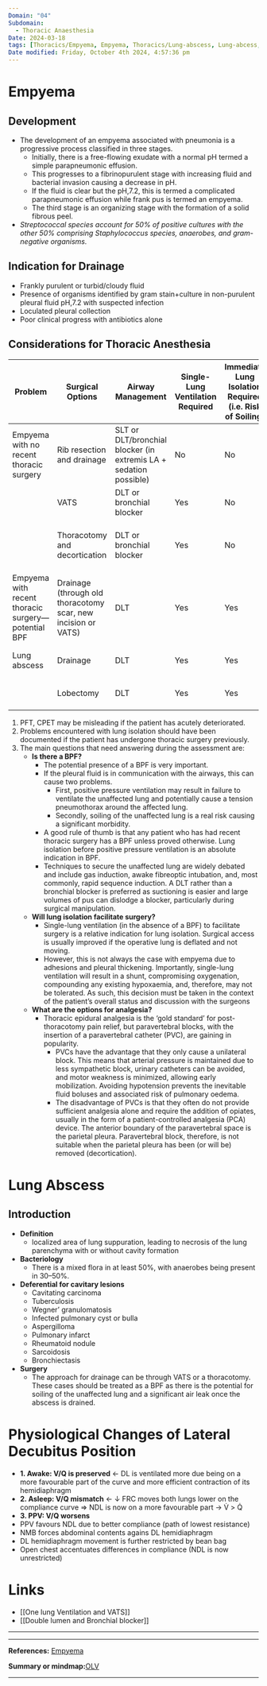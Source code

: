 ```yaml
---
Domain: "04"
Subdomain:
  - Thoracic Anaesthesia
Date: 2024-03-18
tags: [Thoracics/Empyema, Empyema, Thoracics/Lung-abscess, Lung-abcess, Thoracics/Open-chest, Open-chest]
Date modified: Friday, October 4th 2024, 4:57:36 pm
---
```


# Empyema

## Development
- The development of an empyema associated with pneumonia is a progressive process classified in three stages.
	- Initially, there is a free-flowing exudate with a normal pH termed a simple parapneumonic effusion.
	- This progresses to a fibrinopurulent stage with increasing fluid and bacterial invasion causing a decrease in pH.
	- If the fluid is clear but the pH,7.2, this is termed a complicated parapneumonic effusion while frank pus is termed an empyema.
	- The third stage is an organizing stage with the formation of a solid fibrous peel.
- *Streptococcal species account for 50% of positive cultures with the other 50% comprising Staphylococcus species, anaerobes, and gram-negative organisms.*
## Indication for Drainage
- Frankly purulent or turbid/cloudy fluid
- Presence of organisms identified by gram stain+culture in non-purulent pleural fluid pH,7.2 with suspected infection
- Loculated pleural collection
- Poor clinical progress with antibiotics alone
## Considerations for Thoracic Anesthesia

| **Problem**                                        | **Surgical Options**                                          | **Airway Management**                                             | **Single-Lung Ventilation Required** | **Immediate Lung Isolation Required (i.e. Risk of Soiling)** | **Suggested Postop Analgesia**         |
| -------------------------------------------------- | ------------------------------------------------------------- | ----------------------------------------------------------------- | ------------------------------------ | ------------------------------------------------------------ | -------------------------------------- |
| Empyema with no recent thoracic surgery            | Rib resection and drainage                                    | SLT or DLT/bronchial blocker (in extremis LA + sedation possible) | No                                   | No                                                           | Intercostal block and PCA              |
|                                                    | VATS                                                          | DLT or bronchial blocker                                          | Yes                                  | No                                                           | Intercostal block and PCA              |
|                                                    | Thoracotomy and decortication                                 | DLT or bronchial blocker                                          | Yes                                  | No                                                           | Epidural* or intercostal block and PCA |
| Empyema with recent thoracic surgery—potential BPF | Drainage (through old thoracotomy scar, new incision or VATS) | DLT                                                               | Yes                                  | Yes                                                          | PVC and PCA or epidural*               |
| Lung abscess                                       | Drainage                                                      | DLT                                                               | Yes                                  | Yes                                                          | Intercostal block and PCA              |
|                                                    | Lobectomy                                                     | DLT                                                               | Yes                                  | Yes                                                          | PVC and PCA or epidural*               |

1. PFT, CPET may be misleading if the patient has acutely deteriorated.
2. Problems encountered with lung isolation should have been documented if the patient has undergone thoracic surgery previously.
3. The main questions that need answering during the assessment are:
	- **Is there a BPF?**
		- The potential presence of a BPF is very important.
		- If the pleural fluid is in communication with the airways, this can cause two problems.
			- First, positive pressure ventilation may result in failure to ventilate the unaffected lung and potentially cause a tension pneumothorax around the affected lung.
			- Secondly, soiling of the unaffected lung is a real risk causing a significant morbidity.
		- A good rule of thumb is that any patient who has had recent thoracic surgery has a BPF unless proved otherwise. Lung isolation before positive pressure ventilation is an absolute indication in BPF.
		- Techniques to secure the unaffected lung are widely debated and include gas induction, awake fibreoptic intubation, and, most commonly, rapid sequence induction. A DLT rather than a bronchial blocker is preferred as suctioning is easier and large volumes of pus can dislodge a blocker, particularly during surgical manipulation.
	- **Will lung isolation facilitate surgery?**
		- Single-lung ventilation (in the absence of a BPF) to facilitate surgery is a relative indication for lung isolation. Surgical access is usually improved if the operative lung is deflated and not moving.
		- However, this is not always the case with empyema due to adhesions and pleural thickening. Importantly, single-lung ventilation will result in a shunt, compromising oxygenation, compounding any existing hypoxaemia, and, therefore, may not be tolerated. As such, this decision must be taken in the context of the patient’s overall status and discussion with the surgeons
	- **What are the options for analgesia?**
		- Thoracic epidural analgesia is the ‘gold standard’ for post-thoracotomy pain relief, but paravertebral blocks, with the insertion of a paravertebral catheter (PVC), are gaining in popularity.
			- PVCs have the advantage that they only cause a unilateral block. This means that arterial pressure is maintained due to less sympathetic block, urinary catheters can be avoided, and motor weakness is minimized, allowing early mobilization. Avoiding hypotension prevents the inevitable fluid boluses and associated risk of pulmonary oedema.
			- The disadvantage of PVCs is that they often do not provide sufficient analgesia alone and require the addition of opiates, usually in the form of a patient-controlled analgesia (PCA) device. The anterior boundary of the paravertebral space is the parietal pleura. Paravertebral block, therefore, is not suitable when the parietal pleura has been (or will be) removed (decortication).
# Lung Abscess

## Introduction
- **Definition**
	- localized area of lung suppuration, leading to necrosis of the lung parenchyma with or without cavity formation
- **Bacteriology**
	- There is a mixed flora in at least 50%, with anaerobes being present in 30–50%.
- **Deferential for cavitary lesions**
	- Cavitating carcinoma
	- Tuberculosis
	- Wegner’ granulomatosis
	- Infected pulmonary cyst or bulla
	- Aspergilloma
	- Pulmonary infarct
	- Rheumatoid nodule
	- Sarcoidosis
	- Bronchiectasis
- **Surgery**
	- The approach for drainage can be through VATS or a thoracotomy. These cases should be treated as a BPF as there is the potential for soiling of the unaffected lung and a significant air leak once the abscess is drained.
# Physiological Changes of Lateral Decubitus Position
- **1. Awake: V/Q is preserved** ← DL is ventilated more due being on a more favourable part of the curve and more efficient contraction of its hemidiaphragm
- **2. Asleep: V/Q mismatch** ← ↓ FRC moves both lungs lower on the compliance curve ⇒ NDL is now on a more favourable part → V̇ > Q̇
- **3. PPV: V/Q worsens**
- PPV favours NDL due to better compliance (path of lowest resistance)
- NMB forces abdominal contents agains DL hemidiaphragm
- DL hemidiaphragm movement is further restricted by bean bag
- Open chest accentuates differences in compliance (NDL is now unrestricted)

# Links
- [[One lung Ventilation and VATS]]
- [[Double lumen and Bronchial blocker]]

---

---
**References:** [Empyema](10.1093/bjaceaccp/mkr036)

**Summary or mindmap:**[OLV](https://frcamindmaps.org/mindmaps/cardiothoracic/onelunganaesthesia/onelunganaesthesia.html)

---------------------------------------------------------------------------------------------

